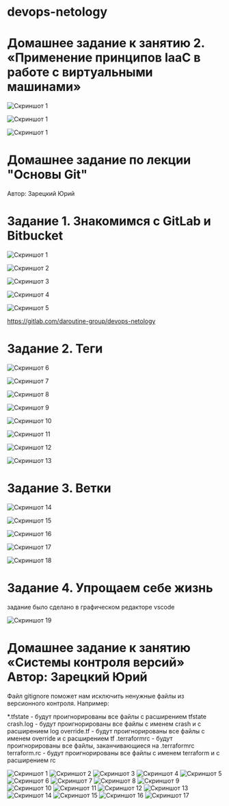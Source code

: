 # devops-netology


# Домашнее задание к занятию 2. «Применение принципов IaaC в работе с виртуальными машинами»

![Скриншот 1](https://github.com/daroutine/devops-netology/blob/main/screenshots3/1.JPG) 

![Скриншот 1](https://github.com/daroutine/devops-netology/blob/main/screenshots3/2.JPG) 

![Скриншот 1](https://github.com/daroutine/devops-netology/blob/main/screenshots3/3.JPG) 



# Домашнее задание по лекции "Основы Git"
Автор: Зарецкий Юрий

# Задание 1. Знакомимся с GitLab и Bitbucket

![Скриншот 1](https://github.com/daroutine/devops-netology/blob/main/screenshots2/1.JPG) 

![Скриншот 2](https://github.com/daroutine/devops-netology/blob/main/screenshots2/2.JPG) 

![Скриншот 3](https://github.com/daroutine/devops-netology/blob/main/screenshots2/3.JPG) 

![Скриншот 4](https://github.com/daroutine/devops-netology/blob/main/screenshots2/4.JPG) 

![Скриншот 5](https://github.com/daroutine/devops-netology/blob/main/screenshots2/5.jpg) 

https://gitlab.com/daroutine-group/devops-netology

# Задание 2. Теги

![Скриншот 6](https://github.com/daroutine/devops-netology/blob/main/screenshots2/6.jpg) 

![Скриншот 7](https://github.com/daroutine/devops-netology/blob/main/screenshots2/7.jpg)

![Скриншот 8](https://github.com/daroutine/devops-netology/blob/main/screenshots2/8.jpg)

![Скриншот 9](https://github.com/daroutine/devops-netology/blob/main/screenshots2/9.jpg) 

![Скриншот 10](https://github.com/daroutine/devops-netology/blob/main/screenshots2/10.jpg) 

![Скриншот 11](https://github.com/daroutine/devops-netology/blob/main/screenshots2/11.jpg) 

![Скриншот 12](https://github.com/daroutine/devops-netology/blob/main/screenshots2/12.jpg) 

![Скриншот 13](https://github.com/daroutine/devops-netology/blob/main/screenshots2/13.jpg) 

# Задание 3. Ветки
![Скриншот 14](https://github.com/daroutine/devops-netology/blob/main/screenshots2/14.jpg) 

![Скриншот 15](https://github.com/daroutine/devops-netology/blob/main/screenshots2/15.jpg) 

![Скриншот 16](https://github.com/daroutine/devops-netology/blob/main/screenshots2/16.jpg) 

![Скриншот 17](https://github.com/daroutine/devops-netology/blob/main/screenshots2/17.jpg) 

![Скриншот 18](https://github.com/daroutine/devops-netology/blob/main/screenshots2/18.jpg) 

# Задание 4. Упрощаем себе жизнь
задание было сделано в графическом редакторе vscode

![Скриншот 19](https://github.com/daroutine/devops-netology/blob/main/screenshots2/19.JPG) 












# Домашнее задание к занятию «Системы контроля версий» Автор: Зарецкий Юрий

Файл gitignore поможет нам исключить ненужные файлы из версионного контроля. 
Например:

*.tfstate - будут проигнорированы все файлы с расширением tfstate
crash.log - будут проигнорированы все файлы с именем crash и с расширением log
override.tf - будут проигнорированы все файлы с именем override и с расширением tf
.terraformrc - будут проигнорированы все файлы, заканчивающиеся на .terraformrc
terraform.rc - будут проигнорированы все файлы с именем terraform и с расширением rc

![Скриншот 1](https://github.com/daroutine/devops-netology/blob/main/screenshots/1.JPG) 
![Скриншот 2](https://github.com/daroutine/devops-netology/blob/main/screenshots/2.JPG)
![Скриншот 3](https://github.com/daroutine/devops-netology/blob/main/screenshots/3.JPG)
![Скриншот 4](https://github.com/daroutine/devops-netology/blob/main/screenshots/4.JPG)
![Скриншот 5](https://github.com/daroutine/devops-netology/blob/main/screenshots/5.JPG)
![Скриншот 6](https://github.com/daroutine/devops-netology/blob/main/screenshots/6.JPG)
![Скриншот 7](https://github.com/daroutine/devops-netology/blob/main/screenshots/7.JPG)
![Скриншот 8](https://github.com/daroutine/devops-netology/blob/main/screenshots/8.JPG)
![Скриншот 9](https://github.com/daroutine/devops-netology/blob/main/screenshots/9.JPG)
![Скриншот 10](https://github.com/daroutine/devops-netology/blob/main/screenshots/10.JPG)
![Скриншот 11](https://github.com/daroutine/devops-netology/blob/main/screenshots/11.JPG)
![Скриншот 12](https://github.com/daroutine/devops-netology/blob/main/screenshots/12.JPG)
![Скриншот 13](https://github.com/daroutine/devops-netology/blob/main/screenshots/13.JPG)
![Скриншот 14](https://github.com/daroutine/devops-netology/blob/main/screenshots/14.JPG)
![Скриншот 15](https://github.com/daroutine/devops-netology/blob/main/screenshots/15.JPG)
![Скриншот 16](https://github.com/daroutine/devops-netology/blob/main/screenshots/16.JPG)
![Скриншот 17](https://github.com/daroutine/devops-netology/blob/main/screenshots/17.JPG)



